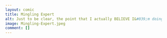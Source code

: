 ```yaml
---
layout: comic
title: Mingling Expert
alt: Just to be clear, the point that I actually BELIEVE I&#039;m doing well, not that I&#039;m lying about it.
image: Mingling-Expert.jpeg
comment: []
---
```

